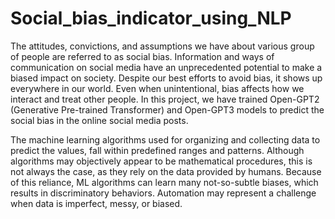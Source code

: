 # Social_bias_indicator_using_NLP

The attitudes, convictions, and assumptions we have about various group of people are referred to as social bias. Information and ways of communication on social media have an unprecedented potential to make a biased impact on society. Despite our best efforts to avoid bias, it shows up everywhere in our world. Even when unintentional, bias affects how we interact and treat other people. In this project, we have trained Open-GPT2 (Generative Pre-trained Transformer) and Open-GPT3 models to predict the social bias in the online social media posts. 

The machine learning algorithms used for organizing and collecting data to predict the values, fall within predefined ranges and patterns.  Although algorithms may objectively appear to be mathematical procedures, this is not always the case, as they rely on the data provided by humans. Because of this reliance, ML algorithms can learn many not-so-subtle biases, which results in discriminatory behaviors. Automation may represent a challenge when data is imperfect, messy, or biased. 
